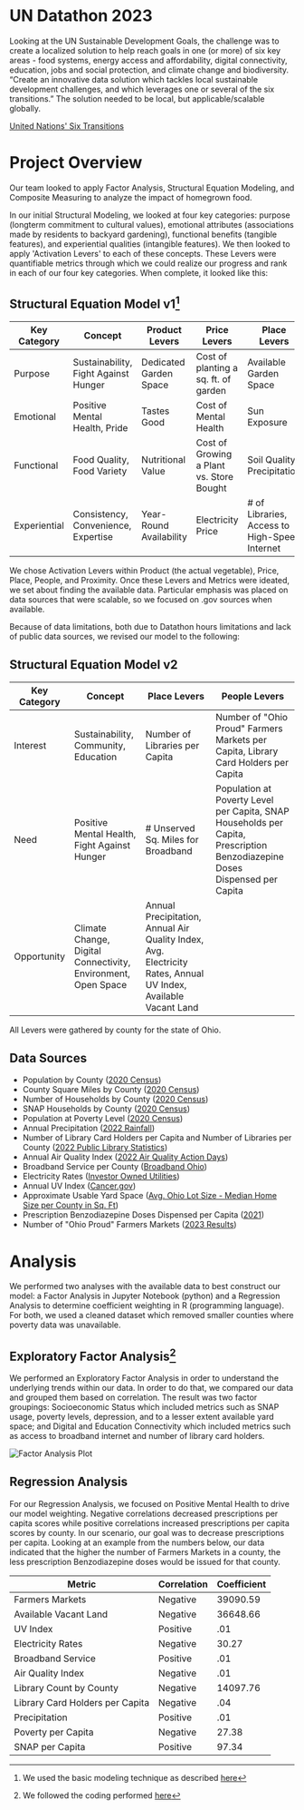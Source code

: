 # UN Datathon 2023 

Looking at the UN Sustainable Development Goals, the challenge was to create a localized solution to help reach goals in one (or more) of six key areas - food systems, energy access and affordability, digital connectivity, education, jobs and social protection, and climate change and biodiversity. “Create an innovative data solution which tackles local sustainable development challenges, and which leverages one or several of the six transitions.” The solution needed to be local, but applicable/scalable globally. 

[United Nations' Six Transitions](https://unsdg.un.org/resources/six-transitions-investment-pathways-deliver-sdgs)

# Project Overview

Our team looked to apply Factor Analysis, Structural Equation Modeling, and Composite Measuring to analyze the impact of homegrown food. 

In our initial Structural Modeling, we looked at four key categories: purpose (longterm commitment to cultural values), emotional attributes (associations made by residents to backyard gardening), functional benefits (tangible features), and experiential qualities (intangible features). We then looked to apply 'Activation Levers' to each of these concepts. These Levers were quantifiable metrics through which we could realize our progress and rank in each of our four key categories. When complete, it looked like this:

## Structural Equation Model v1[^1]

| Key Category  | Concept       | Product Levers       | Price Levers        | Place Levers        | People Levers       | Proximity Levers    |
| ------------- | ------------- | ------------- | ------------- | ------------- | ------------- | ------------- | 
| Purpose       | Sustainability, Fight Against Hunger  | Dedicated Garden Space  | Cost of planting a sq. ft. of garden  | Available Garden Space  | Garden Outreach Programming  | # of Garden Centers (proximity)  | 
| Emotional     | Positive Mental Health, Pride  | Tastes Good  | Cost of Mental Health  | Sun Exposure  | Sentiment  | Walk Score  |
| Functional    | Food Quality, Food Variety  | Nutritional Value  | Cost of Growing a Plant vs. Store Bought  | Soil Quality, Precipitation  | # of Farmers Markets  | Public Transportation  |
| Experiential  | Consistency, Convenience, Expertise  | Year-Round Availability  | Electricity Price | # of Libraries, Access to High-Speed Internet  | # of Community Gardens  | # of Grocery Stores (proximity)  |

We chose Activation Levers within Product (the actual vegetable), Price, Place, People, and Proximity. Once these Levers and Metrics were ideated, we set about finding the available data. Particular emphasis was placed on data sources that were scalable, so we focused on .gov sources when available. 

Because of data limitations, both due to Datathon hours limitations and lack of public data sources, we revised our model to the following:

## Structural Equation Model v2

| Key Category  | Concept       | Place Levers  | People Levers | 
| ------------- | ------------- | ------------- | ------------- | 
| Interest      | Sustainability, Community, Education  | Number of Libraries per Capita  | Number of "Ohio Proud" Farmers Markets per Capita, Library Card Holders per Capita  | 
| Need     | Positive Mental Health, Fight Against Hunger  | # Unserved Sq. Miles for Broadband | Population at Poverty Level per Capita, SNAP Households per Capita, Prescription Benzodiazepine Doses Dispensed per Capita |
| Opportunity    | Climate Change, Digital Connectivity, Environment, Open Space  | Annual Precipitation, Annual Air Quality Index, Avg. Electricity Rates, Annual UV Index, Available Vacant Land | | 

All Levers were gathered by county for the state of Ohio.

## Data Sources

- Population by County ([2020 Census](https://www.census.gov/programs-surveys/decennial-census/decade/2020/2020-census-main.html))
- County Square Miles by County ([2020 Census](https://www.census.gov/programs-surveys/decennial-census/decade/2020/2020-census-main.html))
- Number of Households by County ([2020 Census](https://www.census.gov/programs-surveys/decennial-census/decade/2020/2020-census-main.html))
- SNAP Households by County ([2020 Census](https://www.google.com/url?q=https://data.census.gov/table/ACSST1Y2022.S2201?t%3DIncome%2Band%2BPoverty:SNAP/Food%2BStamps%26g%3D040XX00US39$0500000&sa=D&source=editors&ust=1699192183976336&usg=AOvVaw1YFlfxb-rm3O-PVWJXJewp))
- Population at Poverty Level ([2020 Census](https://www.census.gov/programs-surveys/decennial-census/decade/2020/2020-census-main.html))
- Annual Precipitation ([2022 Rainfall](https://www.google.com/url?q=https://www.ncei.noaa.gov/access/monitoring/climate-at-a-glance/county/mapping/33/pcp/202301/12/value&sa=D&source=editors&ust=1699192183977390&usg=AOvVaw2bd_gkzJHsM_AOdoKNFxGR))
- Number of Library Card Holders per Capita and Number of Libraries per County ([2022 Public Library Statistics](https://www.google.com/url?q=https://library.ohio.gov/libraries/ohio-public-library-statistics/stats-and-reports&sa=D&source=editors&ust=1699192183977718&usg=AOvVaw0zhbHAqsTdIuqmzBC_Pu8s))
- Annual Air Quality Index ([2022 Air Quality Action Days](https://www.google.com/url?q=https://www.epa.gov/ghgreporting/data-sets&sa=D&source=editors&ust=1699192183978247&usg=AOvVaw0TPXh1ID0m_g2elWZjh5hJ))
- Broadband Service per County ([Broadband Ohio](https://www.google.com/url?q=https://broadband.ohio.gov/view-maps/ohios-broadband-availability-gaps&sa=D&source=editors&ust=1699192183978709&usg=AOvVaw2ahuwM8pyUK1jE9PkMnQWe))
- Electricity Rates ([Investor Owned Utilities](https://www.google.com/url?q=https://catalog.data.gov/dataset/u-s-electric-utility-companies-and-rates-look-up-by-zipcode-2020&sa=D&source=editors&ust=1699192183979613&usg=AOvVaw2LqbIb9Api9sVVfAgpJ-wL))
- Annual UV Index ([Cancer.gov](https://www.google.com/url?q=https://gis.cancer.gov/tools/uv-exposure/&sa=D&source=editors&ust=1699192183979011&usg=AOvVaw1GVHDAf32bbh6ZBPN7cEN7))
- Approximate Usable Yard Space ([Avg. Ohio Lot Size - Median Home Size per County in Sq. Ft](https://www.google.com/url?q=https://www.realtor.com/research/data/&sa=D&source=editors&ust=1699192183981195&usg=AOvVaw1x4zmht95GSw5nKVdgKoOw))
- Prescription Benzodiazepine Doses Dispensed per Capita ([2021](https://www.google.com/url?q=https://mha.ohio.gov/static/ResearchandData/DashboardsAndMaps/Maps/BenzoDosesperCapita2021.pdf&sa=D&source=editors&ust=1699192183980888&usg=AOvVaw0H9JekFH_d-M_a5czTtzFu))
- Number of "Ohio Proud" Farmers Markets ([2023 Results](https://www.google.com/url?q=http://ohioproud.org/farm-markets-all/farmers-market-search/find-a-farmers-market/%23!directory/map&sa=D&source=editors&ust=1699192183980241&usg=AOvVaw3Fb2vYnpGiK3opAdcQQa4K))


# Analysis

We performed two analyses with the available data to best construct our model: a Factor Analysis in Jupyter Notebook (python) and a Regression Analysis to determine coefficient weighting in R (programming language). For both, we used a cleaned dataset which removed smaller counties where poverty data was unavailable. 

## Exploratory Factor Analysis[^2]

We performed an Exploratory Factor Analysis in order to understand the underlying trends within our data. In order to do that, we compared our data and grouped them based on correlation. The result was two factor groupings: Socioeconomic Status which included metrics such as SNAP usage, poverty levels, depression, and to a lesser extent available yard space; and Digital and Education Connectivity which included metrics such as access to broadband internet and number of library card holders.

![Factor Analysis Plot](https://github.com/scatterplotsandtea/un_datathon_2023/assets/112765834/5a455f5e-e9f4-46c3-bf9e-2d7c2fcb7a2f)


## Regression Analysis

For our Regression Analysis, we focused on Positive Mental Health to drive our model weighting. Negative correlations decreased prescriptions per capita scores while positive correlations increased prescriptions per capita scores by county. In our scenario, our goal was to decrease prescriptions per capita. Looking at an example from the numbers below, our data indicated that the higher the number of Farmers Markets in a county, the less prescription Benzodiazepine doses would be issued for that county. 

| Metric | Correlation | Coefficient |
| ------------- | ------------- | ------------- | 
| Farmers Markets | Negative | 39090.59 |
| Available Vacant Land | Negative | 36648.66 |
| UV Index | Positive | .01 |
| Electricity Rates | Negative | 30.27 |
| Broadband Service | Positive | .01 |
| Air Quality Index | Negative | .01 |
| Library Count by County | Negative | 14097.76 |
| Library Card Holders per Capita | Negative | .04 |
| Precipitation | Positive | .01 |
| Poverty per Capita | Negative | 27.38 |
| SNAP per Capita | Positive | 97.34 |

[^1]: We used the basic modeling technique as described [here](https://hbr.org/2023/05/how-brand-building-and-performance-marketing-can-work-together)
[^2]: We followed the coding performed [here](https://medium.com/gitconnected/factor-analysis-for-marketing-with-python-f51fbf460c30)

